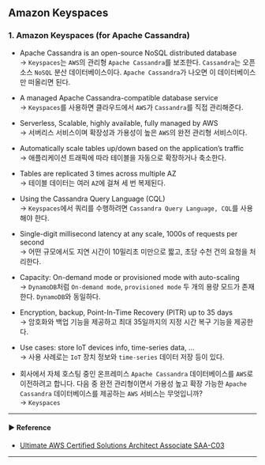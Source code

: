## Amazon Keyspaces
### 1. Amazon Keyspaces (for Apache Cassandra)
- Apache Cassandra is an open-source NoSQL distributed database  
→ `Keyspaces`는 `AWS`의 관리형 `Apache Cassandra`를 보조한다. `Cassandra`는 오픈 소스 `NoSQL` 분산 데이터베이스이다. `Apache Cassandra`가 나오면 이 데이터베이스만 떠올리면 된다.

- A managed Apache Cassandra-compatible database service  
→ `Keyspaces`를 사용하면 클라우드에서 `AWS`가 `Cassandra`를 직접 관리해준다.

- Serverless, Scalable, highly available, fully managed by AWS  
→ 서버리스 서비스이며 확장성과 가용성이 높은 `AWS`의 완전 관리형 서비스이다.

- Automatically scale tables up/down based on the application’s traffic  
→ 애플리케이션 트래픽에 따라 테이블을 자동으로 확장하거나 축소한다.

- Tables are replicated 3 times across multiple AZ  
→ 테이블 데이터는 여러 `AZ`에 걸쳐 세 번 복제된다.

- Using the Cassandra Query Language (CQL)  
→ `Keyspaces`에서 쿼리를 수행하려면 `Cassandra Query Language, CQL`를 사용해야 한다.

- Single-digit millisecond latency at any scale, 1000s of requests per second  
→ 어떤 규모에서도 지연 시간이 10밀리초 미만으로 짧고, 초당 수천 건의 요청을 처리한다.

- Capacity: On-demand mode or provisioned mode with auto-scaling  
→ `DynamoDB`처럼 `On-demand mode`, `provisioned mode` 두 개의 용량 모드가 존재한다. `DynamoDB`와 동일하다.

- Encryption, backup, Point-In-Time Recovery (PITR) up to 35 days  
→ 암호화와 백업 기능을 제공하고 최대 35일까지의 지정 시간 복구 기능을 제공한다.

- Use cases: store IoT devices info, time-series data, …  
→ 사용 사례로는 `IoT` 장치 정보와 `time-series` 데이터 저장 등이 있다.

- 회사에서 자체 호스팅 중인 온프레미스 `Apache Cassandra` 데이터베이스를 `AWS`로 이전하려고 합니다. 다음 중 완전 관리형이면서 가용성 높고 확장 가능한 `Apache Cassandra` 데이터베이스를 제공하는 `AWS` 서비스는 무엇입니까?  
→ `Keyspaces`

---
#### ▶ Reference
- [Ultimate AWS Certified Solutions Architect Associate SAA-C03](https://www.udemy.com/course/aws-certified-solutions-architect-associate-saa-c03/)
---